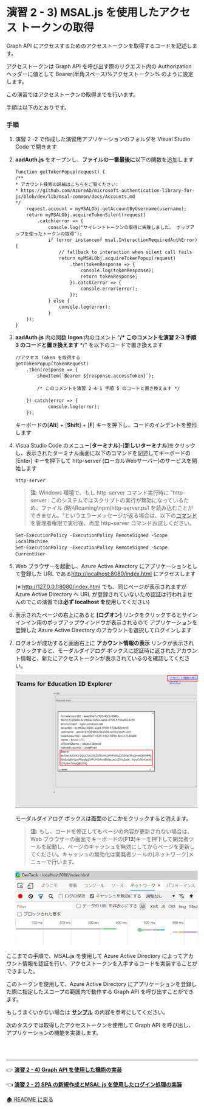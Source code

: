 # 演習 2 - 3) MSAL.js を使用したアクセス トークンの取得

Graph API にアクセスするためのアクセストークンを取得するコードを記述します。

アクセストークンは Graph API を呼び出す際のリクエスト内の Authorization ヘッダーに値として Bearer(半角スペース)%アクセストークン% のように設定します。

この演習ではアクセストークンの取得までを行います。

手順は以下のとおりです。

### 手順

1. 演習 2 -2 で作成した演習用アプリケーションのフォルダを Visual Studio Code で開きます

2. **aadAuth.js** をオープンし、**ファイルの一番最後に**以下の関数を追加します

    ```
    function getTokenPopup(request) {
    /**
    * アカウント検索の詳細はこちらをご覧ください: 
    * https://github.com/AzureAD/microsoft-authentication-library-for-js/blob/dev/lib/msal-common/docs/Accounts.md
    */
        request.account = myMSALObj.getAccountByUsername(username);
        return myMSALObj.acquireTokenSilent(request)
            .catch(error => {
                console.log("サイレントトークンの取得に失敗しました。 ポップアップを使ったトークンの取得");
                if (error instanceof msal.InteractionRequiredAuthError) {
                    // fallback to interaction when silent call fails
                    return myMSALObj.acquireTokenPopup(request)
                        .then(tokenResponse => {
                            console.log(tokenResponse);
                            return tokenResponse;
                        }).catch(error => {
                            console.error(error);
                        });
                } else {
                    console.log(error);   
                }
        });
    }
    ```
3. **aadAuth.js** 内の関数 **logon** 内のコメント "**/* このコメントを演習 2-3 手順 3 のコードと置き換えます** */" を以下のコードで置き換えます

    ```
    //アクセス Token を取得する
    getTokenPopup(tokenRequest)
        .then(response => {
            showItem(`Bearer ${response.accessToken}`);

            /* このコメントを演習 2-4-1 手順 5 のコードと置き換えます */

        }).catch(error => {
                console.log(error);
        });

    ```

    キーボードの\[**Alt**\] + \[**Shift**\] + \[**F**\] キーを押下し、コードのインデントを整形します

4. Visua Studio Code のメニュー\[**ターミナル**\]-\[**新しいターミナル**\]をクリックし、表示されたターミナル画面に以下のコマンドを記述してキーボードの\[Enter\] キーを押下して http-server (ローカルWebサーバー)のサービスを開始します
    ```
    http-server
    ```

    > **注**: Windows 環境で、もし http-server コマンド実行時に        "http-server : このシステムではスクリプトの実行が無効になっているため、ファイル (略)\Roaming\npm\http-server.ps1 を読み込むことができません。"というエラーメッセージが返る場合は、以下の[コマンド](https://go.microsoft.com/fwlink/?LinkID=135170)を管理者権限で実行後、再度 http-server コマンドお試しください。
    ```
    Set-ExecutionPolicy -ExecutionPolicy RemoteSigned -Scope LocalMachine
    Set-ExecutionPolicy -ExecutionPolicy RemoteSigned -Scope CurrentUser　
    ```

5. Web ブラウザーを起動し、Azure Active Airectory にアプリケーションとして登録した URL である[http://localhost:8080/index.html](http://localhost:8080/index.html) にアクセスします

    \(※ http://127.0.0.1:8080/index.html でも、同じページが表示されますが Azure Active Directory へ URL が登録されていないため認証は行われませんのでこの演習では**必ず localhost を**使用してください\)

6. 表示されたページの右上にあると **\[ログオン\]** リンクをクリックするとサインインイン用のポップアップウィンドウが表示されるので アプリケーションを登録した Azure Active Directory のアカウントを選択してログインします

7. ログオンが成功すると画面右上に **アカウント情報の表示** リンクが表示されクリックすると、モーダルダイアログ ボックスに認証時に返されたアカウント情報と、新たにアクセストークンが表示されているのを確認してください。

    <img src="images/22Oct_showAccountInfo2.png" width="700">

    モーダルダイアログ ボックスは画面のどこかをクリックすると消えます。

    > **注:** もし、コードを修正してもページの内容が更新されない場合は、Web ブラウザーの画面でキーボードの\[**F12**\]キーを押下して開発者ツールを起動し、ページのキャッシュを無効にしてからページを更新してください。キャッシュの無効化は開発者ツールの\[ネットワーク\]メニューで行います。
    <img src="images/22Oct_DevTool_disableCash.png" width="700px">

ここまでの手順で、MSAL.js を使用して Azure Active Directory によってアカウント情報を認証を行い、アクセストークンを入手するコードを実装することができました。

このトークンを使用して、Azure Active Directory にアプリケーションを登録した際に指定したスコープの範囲内で動作する Graph API を呼び出すことができます。


もしうまくいかない場合は [**サンプル**](samples/Ex02-3) の内容を参考にしてください。

次のタスクでは取得したアクセストークンを使用して Graph API を呼び出し、アプリケーションの機能を実装します。

<br><br>
_ _ _

👉 [**演習 2 - 4) Graph API を使用した機能の実装**](Ex02-4.md)

👈 [**演習 2 - 2) SPA の新規作成とMSAL.js を使用したログイン処理の実装**](Ex02-2.md)

[🏚️ README に戻る](README.md)